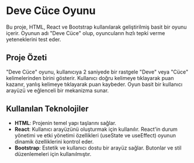 # Deve Cüce Oyunu

Bu proje, HTML, React ve Bootstrap kullanılarak geliştirilmiş basit bir oyunu içerir. Oyunun adı "Deve Cüce" olup, oyuncuların hızlı tepki verme yeteneklerini test eder.

## Proje Özeti

"Deve Cüce" oyunu, kullanıcıya 2 saniyede bir rastgele "Deve" veya "Cüce" kelimelerinden birini gösterir. Kullanıcı doğru kelimeye tıklayarak puan kazanır, yanlış kelimeye tıklayarak puan kaybeder. Oyun basit bir kullanıcı arayüzü ve eğlenceli bir mekanizma sunar.

## Kullanılan Teknolojiler

- **HTML**: Projenin temel yapı taşlarını sağlar.
- **React**: Kullanıcı arayüzünü oluşturmak için kullanılır. React'in durum yönetimi ve etki yönetimi özellikleri (useState ve useEffect) oyunun dinamik özelliklerini kontrol eder.
- **Bootstrap**: Estetik ve kullanıcı dostu bir arayüz sağlar. Butonlar ve stil düzenlemeleri için kullanılmıştır.

